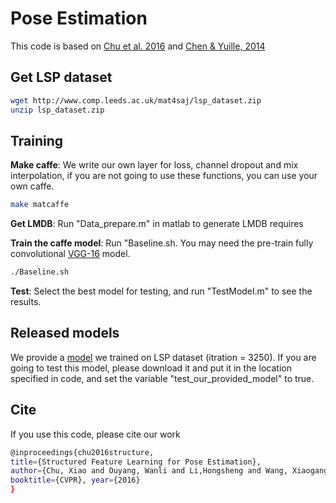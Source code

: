 Pose Estimation
============================

This code is based on [Chu et al. 2016](https://arxiv.org/abs/1603.09065) and [Chen & Yuille, 2014](
http://www.stat.ucla.edu/~xianjie.chen/projects/pose_estimation/pose_estimation.html)


## Get LSP dataset
```bash
wget http://www.comp.leeds.ac.uk/mat4saj/lsp_dataset.zip
unzip lsp_dataset.zip
```

## Training
**Make caffe**: We write our own layer for loss, channel dropout and mix interpolation, if you are not going to use these functions, you can use your own caffe.
```bash
make matcaffe
```
**Get LMDB**: Run "Data_prepare.m" in matlab to generate LMDB requires

**Train the caffe model**: Run "Baseline.sh. 
You may need the pre-train fully convolutional [VGG-16](https://www.dropbox.com/s/he3qdxk6pspjct8/VGG_ILSVRC_16_layers_full_conv.caffemodel?dl=0) model.
```bash
./Baseline.sh
```
**Test**: Select the best model for testing, and run "TestModel.m" to see the results.

## Released models
We provide a [model](https://www.dropbox.com/s/2pvtcpnkg2yl8lx/lspmodel.caffemodel?dl=0) we trained on LSP dataset (itration = 3250). If you are going to test this model, please download it and put it in the location specified in code, and set the variable "test_our_provided_model" to true.

## Cite
If you use this code, please cite our work 
```bash
@inproceedings{chu2016structure, 
title={Structured Feature Learning for Pose Estimation}, 
author={Chu, Xiao and Ouyang, Wanli and Li,Hongsheng and Wang, Xiaogang}, 
booktitle={CVPR}, year={2016} 
}
```


